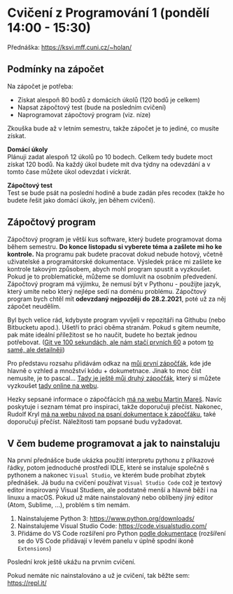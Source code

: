 # Cvičení z Programování 1 (pondělí 14:00 - 15:30)

Přednáška: https://ksvi.mff.cuni.cz/~holan/


## Podmínky na zápočet

Na zápočet je potřeba:

- Získat alespoň 80 bodů z domácích úkolů (120 bodů je celkem)
- Napsat zápočtový test (bude na posledním cvičení)
- Naprogramovat zápočtový program (viz. níze)

Zkouška bude až v letním semestru, takže zápočet je to jediné, co musíte získat.

**Domácí úkoly**<br>
Plánuji zadat alespoň 12 úkolů po 10 bodech. Celkem tedy budete moct získat 120 bodů. Na každý úkol budete mít dva týdny na odevzdání a v tomto čase můžete úkol odevzdat i víckrát.

**Zápočtový test**<br>
Test se bude psát na poslední hodině a bude zadán přes recodex (takže ho budete řešit jako domácí úkoly, jen během cvičení).


## Zápočtový program

Zápočtový program je větší kus software, který budete programovat doma během semestru. **Do konce listopadu si vyberete téma a zašlete mi ho ke kontrole.** Na programu pak budete pracovat dokud nebude hotový, včetně uživatelské a programátorské dokumentace. Výsledek práce mi zašlete ke kontrole takovým způsobem, abych mohl program spustit a vyzkoušet. Pokud je to problematické, můžeme se domluvit na osobním předvedení. Zápočtový program má výjimku, že nemusí být v Pythonu - použijte jazyk, který umíte nebo který nejlépe sedí na doménu problému. Zápočtový program bych chtěl mít **odevzdaný nejpozději do 28.2.2021**, poté už za něj zápočet neudělím.

Byl bych velice rád, kdybyste program vyvíjeli v repozitáři na Githubu (nebo Bitbucketu apod.). Ušetří to práci oběma stranám. Pokud s gitem neumíte, pak máte ideální příležitost se ho naučit, budete ho beztak jednou potřebovat. ([Git ve 100 sekundách, ale nám stačí prvních 60](https://www.youtube.com/watch?v=hwP7WQkmECE) a potom [to samé, ale detailněji](https://www.youtube.com/watch?v=HkdAHXoRtos))

Pro představu rozsahu přidávám odkaz na [můj první zápočťák](https://github.com/Jirka-Mayer/Zapocet-ZS-2017), kde jde hlavně o vzhled a množství kódu + dokumetnace. Jinak to moc číst nemusíte, je to pascal... [Tady je ještě můj druhý zápočťák](https://github.com/Jirka-Mayer/Zapocet-LS-2018), který si můžete vyzkoušet [tady online na webu](http://jirka-mayer.github.io/zapocet-ls-2018/web.html).

Hezky sepsané informace o zápočťácích [má na webu Martin Mareš](http://mj.ucw.cz/vyuka/2021/p1x/pravidla.html). Navíc poskytuje i seznam témat pro inspiraci, takže doporučuji přečíst. Nakonec, Rudolf Kryl [má na webu návod na psaní dokumentace k zápočťáku](https://ksvi.mff.cuni.cz/~kryl/dokumentace.htm), také doporučuji přečíst. Náležitosti tam popsané budu vyžadovat.


## V čem budeme programovat a jak to nainstaluju

Na první přednášce bude ukázka použití interpretu pythonu z příkazové řádky, potom jednoduché prostředí IDLE, které se instaluje společně s pythonem a nakonec `Visual Studio`, ve kterém bude probíhat zbytek přednášek. Já budu na cvičení používat `Visual Studio Code` což je textový editor inspirovaný Visual Studiem, ale podstatně menší a hlavně běží i na linuxu a macOS. Pokud už máte nainstalovaný nebo oblíbený jiný editor (Atom, Sublime, ...), problém s tím nemám.

1) Nainstalujeme Python 3: https://www.python.org/downloads/
2) Nainstalujeme Visual Studio Code: https://code.visualstudio.com/
3) Přidáme do VS Code rozšíření pro Python [podle dokumentace](https://code.visualstudio.com/docs/python/python-tutorial#_install-visual-studio-code-and-the-python-extension)
    (rozšíření se do VS Code přidávají v levém panelu v úplně spodní ikoně `Extensions`)

Poslední krok ještě ukážu na prvním cvičení.

Pokud nemáte nic nainstalováno a už je cvičení, tak běžte sem: https://repl.it/
